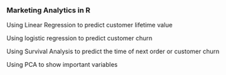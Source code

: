 ### Marketing Analytics in R



Using Linear Regression to predict customer lifetime value

Using logistic regression to predict customer churn

Using Survival Analysis to predict the time of next order or customer churn

Using PCA to show important variables

